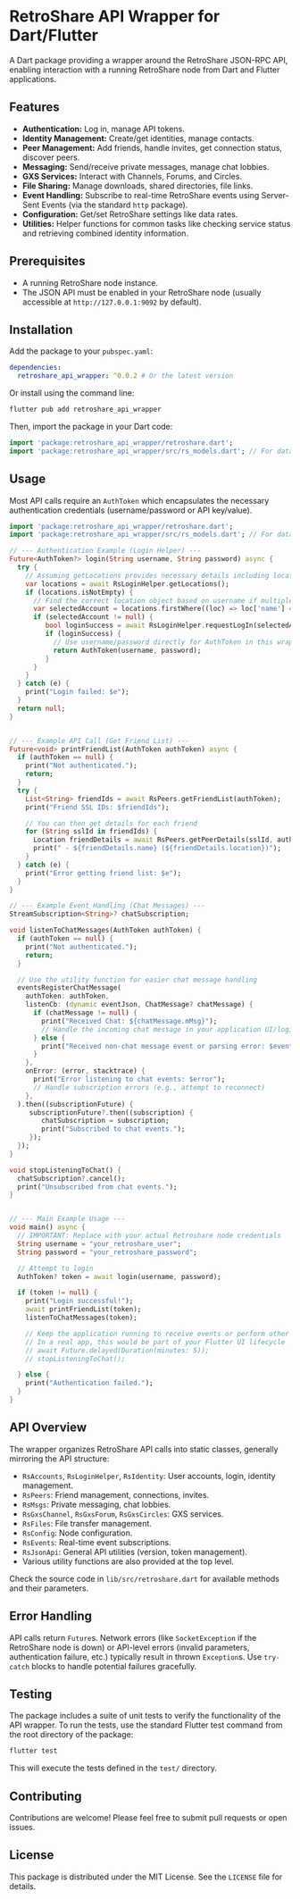 # RetroShare API Wrapper for Dart/Flutter


A Dart package providing a wrapper around the RetroShare JSON-RPC API, enabling interaction with a running RetroShare node from Dart and Flutter applications.

## Features

*   **Authentication:** Log in, manage API tokens.
*   **Identity Management:** Create/get identities, manage contacts.
*   **Peer Management:** Add friends, handle invites, get connection status, discover peers.
*   **Messaging:** Send/receive private messages, manage chat lobbies.
*   **GXS Services:** Interact with Channels, Forums, and Circles.
*   **File Sharing:** Manage downloads, shared directories, file links.
*   **Event Handling:** Subscribe to real-time RetroShare events using Server-Sent Events (via the standard `http` package).
*   **Configuration:** Get/set RetroShare settings like data rates.
*   **Utilities:** Helper functions for common tasks like checking service status and retrieving combined identity information.

## Prerequisites

*   A running RetroShare node instance.
*   The JSON API must be enabled in your RetroShare node (usually accessible at `http://127.0.0.1:9092` by default).

## Installation

Add the package to your `pubspec.yaml`:

```yaml
dependencies:
  retroshare_api_wrapper: ^0.0.2 # Or the latest version
```

Or install using the command line:

```bash
flutter pub add retroshare_api_wrapper
```

Then, import the package in your Dart code:

```dart
import 'package:retroshare_api_wrapper/retroshare.dart';
import 'package:retroshare_api_wrapper/src/rs_models.dart'; // For data models like AuthToken, Location etc.
```

## Usage

Most API calls require an `AuthToken` which encapsulates the necessary authentication credentials (username/password or API key/value).

```dart
import 'package:retroshare_api_wrapper/retroshare.dart';
import 'package:retroshare_api_wrapper/src/rs_models.dart'; // For data models like AuthToken, Location etc.

// --- Authentication Example (Login Helper) ---
Future<AuthToken?> login(String username, String password) async {
  try {
    // Assuming getLocations provides necessary details including locationId
    var locations = await RsLoginHelper.getLocations();
    if (locations.isNotEmpty) {
      // Find the correct location object based on username if multiple exist
      var selectedAccount = locations.firstWhere((loc) => loc['name'] == username, orElse: () => null);
      if (selectedAccount != null) {
         bool loginSuccess = await RsLoginHelper.requestLogIn(selectedAccount, password);
         if (loginSuccess) {
           // Use username/password directly for AuthToken in this wrapper
           return AuthToken(username, password);
         }
      }
    }
  } catch (e) {
    print("Login failed: $e");
  }
  return null;
}


// --- Example API Call (Get Friend List) ---
Future<void> printFriendList(AuthToken authToken) async {
  if (authToken == null) {
    print("Not authenticated.");
    return;
  }
  try {
    List<String> friendIds = await RsPeers.getFriendList(authToken);
    print("Friend SSL IDs: $friendIds");

    // You can then get details for each friend
    for (String sslId in friendIds) {
      Location friendDetails = await RsPeers.getPeerDetails(sslId, authToken);
      print(" - ${friendDetails.name} (${friendDetails.location})");
    }
  } catch (e) {
    print("Error getting friend list: $e");
  }
}

// --- Example Event Handling (Chat Messages) ---
StreamSubscription<String>? chatSubscription;

void listenToChatMessages(AuthToken authToken) {
  if (authToken == null) {
    print("Not authenticated.");
    return;
  }

  // Use the utility function for easier chat message handling
  eventsRegisterChatMessage(
    authToken: authToken,
    listenCb: (dynamic eventJson, ChatMessage? chatMessage) {
      if (chatMessage != null) {
        print("Received Chat: ${chatMessage.mMsg}");
        // Handle the incoming chat message in your application UI/logic
      } else {
        print("Received non-chat message event or parsing error: $eventJson");
      }
    },
    onError: (error, stacktrace) {
      print("Error listening to chat events: $error");
      // Handle subscription errors (e.g., attempt to reconnect)
    },
  ).then((subscriptionFuture) {
     subscriptionFuture?.then((subscription) {
        chatSubscription = subscription;
        print("Subscribed to chat events.");
     });
  });
}

void stopListeningToChat() {
  chatSubscription?.cancel();
  print("Unsubscribed from chat events.");
}


// --- Main Example Usage ---
void main() async {
  // IMPORTANT: Replace with your actual Retroshare node credentials
  String username = "your_retroshare_user";
  String password = "your_retroshare_password";

  // Attempt to login
  AuthToken? token = await login(username, password);

  if (token != null) {
    print("Login successful!");
    await printFriendList(token);
    listenToChatMessages(token);

    // Keep the application running to receive events or perform other actions
    // In a real app, this would be part of your Flutter UI lifecycle
    // await Future.delayed(Duration(minutes: 5));
    // stopListeningToChat();

  } else {
    print("Authentication failed.");
  }
}
```

## API Overview

The wrapper organizes RetroShare API calls into static classes, generally mirroring the API structure:

*   `RsAccounts`, `RsLoginHelper`, `RsIdentity`: User accounts, login, identity management.
*   `RsPeers`: Friend management, connections, invites.
*   `RsMsgs`: Private messaging, chat lobbies.
*   `RsGxsChannel`, `RsGxsForum`, `RsGxsCircles`: GXS services.
*   `RsFiles`: File transfer management.
*   `RsConfig`: Node configuration.
*   `RsEvents`: Real-time event subscriptions.
*   `RsJsonApi`: General API utilities (version, token management).
*   Various utility functions are also provided at the top level.

Check the source code in `lib/src/retroshare.dart` for available methods and their parameters.

## Error Handling

API calls return `Future`s. Network errors (like `SocketException` if the RetroShare node is down) or API-level errors (invalid parameters, authentication failure, etc.) typically result in thrown `Exception`s. Use `try-catch` blocks to handle potential failures gracefully.

## Testing

The package includes a suite of unit tests to verify the functionality of the API wrapper. To run the tests, use the standard Flutter test command from the root directory of the package:

```bash
flutter test
```

This will execute the tests defined in the `test/` directory.

## Contributing

Contributions are welcome! Please feel free to submit pull requests or open issues.

## License

This package is distributed under the MIT License. See the `LICENSE` file for details.
